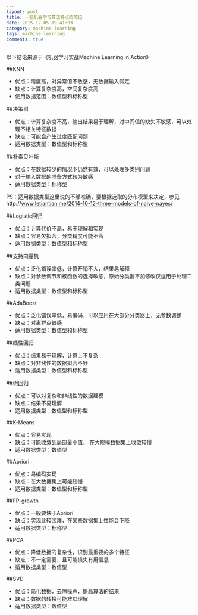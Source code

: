```yaml
---
layout: post
title: 一些机器学习算法特点的笔记
date: 2015-12-05 19:41:03
category: machine learning
tags: machine learning
comments: true
---
```

以下结论来源于《机器学习实战Machine Learning in Action》

##KNN
- 优点：精度高，对异常值不敏感，无数据输入假定
- 缺点：计算复杂度高，空间复杂度高
- 使用数据范围：数值型和标称型

##决策树
- 优点：计算复杂度不高，输出结果易于理解，对中间值的缺失不敏感，可以处理不相关特征数据
- 缺点：可能会产生过度匹配问题
- 适用数据类型：数值型和标称型

##朴素贝叶斯
- 优点：在数据较少的情况下仍然有效，可以处理多类别问题
- 对于输入数据的准备方式较为敏感
- 适用数据类型：标称型

PS：适用数据类型这里说的不够准确，要根据选取的分布模型来决定，参见http://www.letiantian.me/2014-10-12-three-models-of-naive-nayes/

##Logistic回归
- 优点：计算代价不高，易于理解和实现
- 缺点：容易欠拟合，分类精度可能不高
- 适用数据类型：数值型和标称型

##支持向量机
- 优点：泛化错误率低，计算开销不大，结果易解释
- 缺点：对参数调节和核函数的选择敏感，原始分类器不加修改仅适用于处理二类问题
- 适用数据类型：数值型和标称型

##AdaBoost
- 优点：泛化错误率低，易编码，可以应用在大部分分类器上，无参数调整
- 缺点：对离群点敏感
- 适用数据类型：数值型和标称型

##线性回归
- 优点：结果易于理解，计算上不复杂
- 缺点：对非线性的数据拟合不好
- 适用数据类型：数值型和标称型

##树回归
- 优点：可以对复杂和非线性的数据建模
- 缺点：结果不易理解
- 适用数据类型：数值型和标称型

##K-Means
- 优点：容易实现
- 缺点：可能收敛到局部最小值， 在大规模数据集上收敛较慢
- 适用数据类型：数值型

##Apriori
- 优点：易编码实现
- 缺点：在大数据集上可能较慢
- 适用数据类型：数值型和标称型

##FP-growth
- 优点：一般要快于Apriori
- 缺点：实现比较困难，在某些数据集上性能会下降
- 适用数据类型：标称型

##PCA
- 优点：降低数据的复杂性，识别最重要的多个特征
- 缺点：不一定需要，且可能损失有用信息
- 适用数据类型：数值型

##SVD
- 优点：简化数据，去除噪声，提高算法的结果
- 缺点：数据的转换可能难以理解
- 适用数据类型：数值型